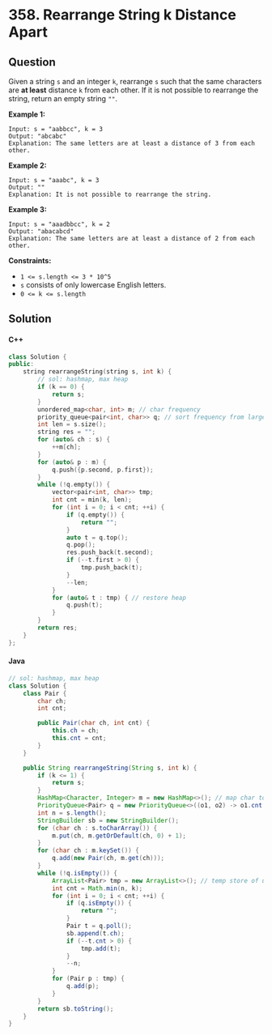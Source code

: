 # 358. Rearrange String k Distance Apart

## Question

Given a string `s` and an integer `k`, rearrange `s` such that the same characters are **at least** distance `k` from each other. If it is not possible to rearrange the string, return an empty string `""`.

**Example 1:**

```
Input: s = "aabbcc", k = 3
Output: "abcabc"
Explanation: The same letters are at least a distance of 3 from each other.
```

**Example 2:**

```
Input: s = "aaabc", k = 3
Output: ""
Explanation: It is not possible to rearrange the string.
```

**Example 3:**

```
Input: s = "aaadbbcc", k = 2
Output: "abacabcd"
Explanation: The same letters are at least a distance of 2 from each other.
```

**Constraints:**

* `1 <= s.length <= 3 * 10^5`
* `s` consists of only lowercase English letters.
* `0 <= k <= s.length`

## Solution

#### C++

```cpp
class Solution {
public:
    string rearrangeString(string s, int k) {
        // sol: hashmap, max heap
        if (k == 0) {
            return s;
        }
        unordered_map<char, int> m; // char frequency
        priority_queue<pair<int, char>> q; // sort frequency from large to small
        int len = s.size();
        string res = "";
        for (auto& ch : s) {
            ++m[ch];
        }
        for (auto& p : m) {
            q.push({p.second, p.first});
        }
        while (!q.empty()) {
            vector<pair<int, char>> tmp;
            int cnt = min(k, len);
            for (int i = 0; i < cnt; ++i) {
                if (q.empty()) {
                    return "";
                }
                auto t = q.top();
                q.pop();
                res.push_back(t.second);
                if (--t.first > 0) {
                    tmp.push_back(t);
                }
                --len;
            }
            for (auto& t : tmp) { // restore heap
                q.push(t);
            }
        }
        return res;
    }
};
```

#### Java

```java
// sol: hashmap, max heap
class Solution {
    class Pair {
        char ch;
        int cnt;

        public Pair(char ch, int cnt) {
            this.ch = ch;
            this.cnt = cnt;
        }
    }

    public String rearrangeString(String s, int k) {
        if (k <= 1) {
            return s;
        }
        HashMap<Character, Integer> m = new HashMap<>(); // map char to freq
        PriorityQueue<Pair> q = new PriorityQueue<>((o1, o2) -> o1.cnt == o2.cnt ? o1.ch - o2.ch : o2.cnt - o1.cnt); // max heap order by char freq
        int n = s.length();
        StringBuilder sb = new StringBuilder();
        for (char ch : s.toCharArray()) {
            m.put(ch, m.getOrDefault(ch, 0) + 1);
        }
        for (char ch : m.keySet()) {
            q.add(new Pair(ch, m.get(ch)));
        }
        while (!q.isEmpty()) {
            ArrayList<Pair> tmp = new ArrayList<>(); // temp store of used chars
            int cnt = Math.min(n, k);
            for (int i = 0; i < cnt; ++i) {
                if (q.isEmpty()) {
                    return "";
                }
                Pair t = q.poll();
                sb.append(t.ch);
                if (--t.cnt > 0) {
                    tmp.add(t);
                }
                --n;
            }
            for (Pair p : tmp) {
                q.add(p);
            }
        }
        return sb.toString();
    }
}
```
